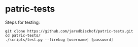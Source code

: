 # patric-tests

Steps for testing:

    git clone https://github.com/jaredbischof/patric-tests.git
    cd patric-tests/
    ./scripts/test.py --firebug [username] [password]
